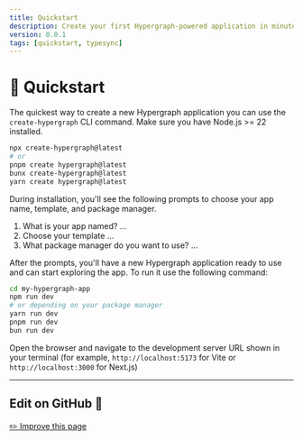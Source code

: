 ```yaml
---
title: Quickstart
description: Create your first Hypergraph-powered application in minutes with TypeSync.
version: 0.0.1
tags: [quickstart, typesync]
---
```


# 🚀 Quickstart

The quickest way to create a new Hypergraph application you can use the `create-hypergraph` CLI command. Make sure you have Node.js >= 22 installed.

```bash
npx create-hypergraph@latest
# or
pnpm create hypergraph@latest
bunx create-hypergraph@latest
yarn create hypergraph@latest
```

During installation, you'll see the following prompts to choose your app name, template, and package manager.


1. What is your app named? …
2. Choose your template …
3. What package manager do you want to use? …


After the prompts, you'll have a new Hypergraph application ready to use and can start exploring the app. To run it use the following command:

```bash
cd my-hypergraph-app
npm run dev
# or depending on your package manager
yarn run dev
pnpm run dev
bun run dev
```

Open the browser and navigate to the development server URL shown in your terminal (for example, `http://localhost:5173` for Vite or `http://localhost:3000` for Next.js)

<!-- ## Example Datasets

A few example datasets to use when building your apps are available here:

- [Web3 projects](https://testnet.geobrowser.io/space/3f32353d-3b27-4a13-b71a-746f06e1f7db/0f3e0e21-1636-435a-850f-6f57d616e28e)
- [Web3 VCs](https://testnet.geobrowser.io/space/3f32353d-3b27-4a13-b71a-746f06e1f7db/d8ec3f57-7601-4bef-a648-a64799dfd964)
- [Web3 DAPPs](https://testnet.geobrowser.io/space/3f32353d-3b27-4a13-b71a-746f06e1f7db/09d3188c-8e20-4083-a6ad-e696cc493c7a)
- [Token Values](https://testnet.geobrowser.io/space/2df11968-9d1c-489f-91b7-bdc88b472161/f8780a80-c238-4a2a-96cb-567d88b1aa63) -->

---

## Edit on GitHub :bust_in_silhouette:

[✏️ Improve this page](https://github.com/graphprotocol/hypergraph/edit/main/docs/docs/quickstart.md)

```

```
